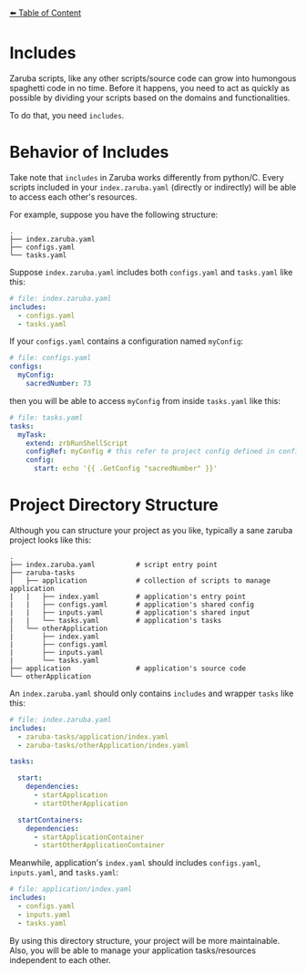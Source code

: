 [⬅️ Table of Content](../../README.md)

# Includes

Zaruba scripts, like any other scripts/source code can grow into humongous spaghetti code in no time. Before it happens, you need to act as quickly as possible by dividing your scripts based on the domains and functionalities.

To do that, you need `includes`.

# Behavior of Includes

Take note that `includes` in Zaruba works differently from python/C. Every scripts included in your `index.zaruba.yaml` (directly or indirectly) will be able to access each other's resources.

For example, suppose you have the following structure:

```
.
├── index.zaruba.yaml
├── configs.yaml
└── tasks.yaml
```

Suppose `index.zaruba.yaml` includes both `configs.yaml` and `tasks.yaml` like this:

```yaml
# file: index.zaruba.yaml
includes:
  - configs.yaml
  - tasks.yaml
```

If your `configs.yaml` contains a configuration named `myConfig`:

```yaml
# file: configs.yaml
configs:
  myConfig:
    sacredNumber: 73
```

then you will be able to access `myConfig` from inside `tasks.yaml` like this:

```yaml
# file: tasks.yaml
tasks:
  myTask:
    extend: zrbRunShellScript
    configRef: myConfig # this refer to project config defined in configs.yaml
    config:
      start: echo '{{ .GetConfig "sacredNumber" }}'
```

# Project Directory Structure

Although you can structure your project as you like, typically a sane zaruba project looks like this:

```
.
├── index.zaruba.yaml          # script entry point
├── zaruba-tasks
│   ├── application            # collection of scripts to manage application
|   |   ├── index.yaml         # application's entry point
|   |   ├── configs.yaml       # application's shared config
|   |   ├── inputs.yaml        # application's shared input
|   |   └── tasks.yaml         # application's tasks
│   └── otherApplication
|       ├── index.yaml
|       ├── configs.yaml
|       ├── inputs.yaml
|       └── tasks.yaml
├── application                # application's source code
└── otherApplication
```

An `index.zaruba.yaml` should only contains `includes` and wrapper `tasks` like this:

```yaml
# file: index.zaruba.yaml
includes:
  - zaruba-tasks/application/index.yaml
  - zaruba-tasks/otherApplication/index.yaml

tasks:

  start:
    dependencies:
      - startApplication
      - startOtherApplication

  startContainers:
    dependencies:
      - startApplicationContainer
      - startOtherApplicationContainer
```

Meanwhile, application's `index.yaml` should includes `configs.yaml`, `inputs.yaml`, and `tasks.yaml`:

```yaml
# file: application/index.yaml
includes:
  - configs.yaml
  - inputs.yaml
  - tasks.yaml
```

By using this directory structure, your project will be more maintainable. Also, you will be able to manage your application tasks/resources independent to each other.
